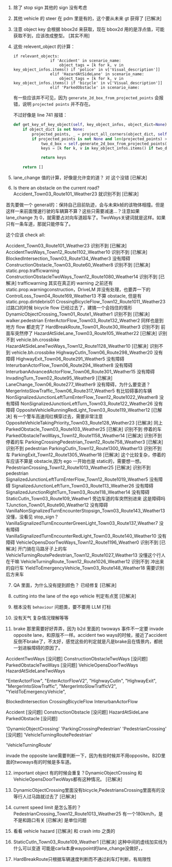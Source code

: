 1. 除了 stop sign 其他的 sign 没有考虑

2. 其他 vehicle 的 steer 在 pdm 里是有的，这个要从未来 gt 获得了 [已解决]

3. 注意 object key 会根据 bbox2d 来获取，现在 bbox2d 用的是浮点值，可能获取不到，应该改成整型。 [其实不用]

4. 这些 relevent_object 的计算：

	```
	if relevant_objects:
		            if 'Accident' in scenario_name: 
		                object_tags = [k for k, v in key_object_infos.items() if 'police' in v['Visual_description']]      
		            elif 'HazardAtSideLane' in scenario_name: 
		                object_tags = [k for k, v in key_object_infos.items() if 'bicycle' in v['Visual_description']]    
		            elif 'ParkedObstacle' in scenario_name:
	```

	有一些应该并不可见，因为 `generate_2d_box_from_projected_points` 会报错，说明 `projected points` 并不存在。

	不过好像是 line 741 报错：

	```python
	def get_key_of_key_object(self, key_object_infos, object_dict=None):
		if object_dict is not None:
		    projected_points, _ = project_all_corners(object_dict, self.CAMERA_MATRIX, self.WORLD2CAM_FRONT)
		    if projected_points is not None and len(projected_points) > 0:
		        two_d_box = self.generate_2d_box_from_projected_points(projected_points)
		        keys = [k for k, v in key_object_infos.items() if two_d_box==v['2d_bbox']]

		        return keys
		
		return []
	```
	
5. lane_change 值的计算，好像是允许变的道？ 对 这个没错 [已解决]

6. Is there an obstacle on the current road? Accident_Town03_Route101_Weather23 就识别不到 [已解决]

首先要做一个 general的：保持自己目前轨迹，会与未来k帧的该物体相撞。但是这样一来前面慢速行驶的车辆算不算？这些只需要减速...？注意如果 lane_change 为 0，就需要占对向车道超车了。TwoWays关键词就是这样。如果只有一条车道，那就只能停车了。

这个应该 check all:

Accident_Town03_Route101_Weather23 识别不到 [已解决]
AccidentTwoWays_Town12_Route1102_Weather10 识别不到 [已解决]
BlockedIntersection_Town03_Route134_Weather3 没有障碍
ConstructionObstacle_Town03_Route60_Weather8 识别不到  [已解决] static.prop.trafficwarning 
ConstructionObstacleTwoWays_Town12_Route1080_Weather14 识别不到 [已解决] trafficwarning 其实在真正的 warning 之前还有 static.prop.warningconstruction，DriveLM 并没有处理，也要弄一下的
ControlLoss_Town04_Route169_Weather13 不算 obstacle, 但是有 static.prop.dirtdebris01
CrossingBicycleFlow_Town12_Route1011_Weather23 过路口的时候 bicycle flow 已经过去了，建搞一个会挡住的情形
DynamicObjectCrossing_Town01_Route1_Weather1 识别不到  [已解决] walker.pedestrian
EnterActorFlow_Town03_Route132_Weather2 同样也是到地方 flow 都走完了
HardBreakRoute_Town01_Route30_Weather3 识别不到 前面车突然停了
HazardAtSideLane_Town03_Route105_Weather22 [已解决] 识别不到 vehicle.bh.crossbike
HazardAtSideLaneTwoWays_Town12_Route1128_Weather10 [已解决] 识别不到 vehicle.bh.crossbike
HighwayCutIn_Town06_Route298_Weather20 没有障碍
HighwayExit_Town06_Route291_Weather5 没有障碍
InterurbanActorFlow_Town06_Route294_Weather8 没有障碍
InterurbanAdvancedActorFlow_Town06_Route301_Weather15 没有障碍
InvadingTurn_Town02_Route95_Weather9 [已解决]
LaneChange_Town06_Route277_Weather9 没有障碍，为什么要变道？
MergerIntoSlowTraffic_Town06_Route317_Weather5 有比较碍事的车辆
NonSignalizedJunctionLeftTurnEnterFlow_Town12_Route1022_Weather8 没有障碍
NonSignalizedJunctionLeftTurn_Town03_Route122_Weather26 没有障碍
OppositeVehicleRunningRedLight_Town03_Route119_Weather12 [已解决] 有一个警车高速闯红横穿过去，需要非常注意
OppositeVehicleTakingPriority_Town03_Route128_Weather23 [已解决] 同上
ParkedObstacle_Town03_Route103_Weather25 [已解决] 识别不到 停着的车
ParkedObstacleTwoWays_Town12_Route1158_Weather14 [已解决] 识别不到 停着的车
ParkingCrossingPedestrian_Town12_Route758_Weather3 [已解决] 识别不到 pedestrian
ParkingCutIn_Town12_Route1300_Weather13 识别不到 车
ParkingExit_Town12_Route1305_Weather18 [已解决] 这个比较复杂，停着的车应该不算是 obstacle,因为 ego 一开始也是 static的，需要想一想。
PedestrianCrossing_Town12_Route1013_Weather25 [已解决] 识别不到 pedestrian
SignalizedJunctionLeftTurnEnterFlow_Town12_Route1019_Weather5 没有障碍
SignalizedJunctionLeftTurn_Town03_Route113_Weather26 没有障碍
SignalizedJunctionRightTurn_Town03_Route118_Weather14 没有障碍
StaticCutIn_Town03_Route109_Weather1 旁边车道的车突然别进来 这是障碍吗
TJunction_Town01_Route90_Weather12 没有障碍
VanillaNonSignalizedTurnEncounterStopsign_Town03_Route143_Weather13 没懂，没看见 stop_sign？
VanillaSignalizedTurnEncounterGreenLight_Town03_Route137_Weather7 没有障碍
VanillaSignalizedTurnEncounterRedLight_Town03_Route140_Weather10 没有障碍
VehicleOpensDoorTwoWays_Town12_Route1196_Weather0 识别不到 [已解决] 开门骑在马路牙子上的车
VehicleTurningRoutePedestrian_Town12_Route1027_Weather13 没懂这个行人在干嘛
VehicleTurningRoute_Town12_Route1026_Weather12 识别不到 冲出来的自行车
YieldToEmergencyVehicle_Town03_Route148_Weather18 需要识别后方来车

7. QA 里面，为什么没有提到颜色？ 已经修复 [已解决]

8. cutting into the lane of the ego vehicle 判定有点宽 [已解决]

9. 根本没有 `behaviour` 问题类，要不要用 LLM 打标

10. 没有天气 复杂情况理解等等

11. brake 那里需要好好弄弄，因为 b2d 里面的 twoways 事件不一定要 invade opposite lane，和原版不一样。accident two ways的时候，接近了accident反倒不brake了，不太好，感觉这些的判定就是凡是brake且在情景内，都统一划进躲障碍的原因了。

AccidentTwoWays [没问题]
ConstructionObstacleTwoWays [没问题]
ParkedObstacleTwoWays [没问题]
VehicleOpensDoorTwoWays
HazardAtSideLaneTwoWays

"EnterActorFlow", 
"EnterActorFlowV2", 
"HighwayCutIn", 
"HighwayExit", 
"MergerIntoSlowTraffic",
"MergerIntoSlowTrafficV2",
"YieldToEmergencyVehicle",

BlockedIntersection
CrossingBicycleFlow
InterurbanActorFlow

Accident [没问题]
ConstructionObstacle [没问题]
HazardAtSideLane
ParkedObstacle [没问题]

'DynamicObjectCrossing'
'ParkingCrossingPedestrian'
'PedestrianCrossing' [没问题]
'VehicleTurningRoutePedestrian'

'VehicleTurningRoute' 

invade the opposite lane需要判断一下，因为有些时候并不用opposite。B2D里面的twoways有的时候是多车道。

12. important object 有的时候会重复？DynamicObjectCrossing 和 VehicleOpensDoorTwoWays都有这种情况。 [已解决]

13. DynamicObjectCrossing里面没有bicycle,PedestriansCrossing里面有的没等行人过马路就过去了 [已解决]

14. current speed limit 是怎么答的？PedestrianCrossing_Town12_Route1013_Weather25 有一个180km/h，是不是和路口有关 [已解决] 是单位问题

15. 看看 vehicle hazard [已解决] 和 crash into 之类的

16. StaticCutIn_Town03_Route109_Weather1 [已解决] 这种中间的虚线加实线为什么可以变道 可能是carla本身waypoint的lane_change没做好，，

17. HardBreakRoute只根据车辆速度判断而不通过刹车灯判断，有局限性
